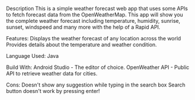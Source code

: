 Description
This is a simple weather forecast web app that uses some APIs to fetch forecast data from the OpenWeatherMap.
This app will show you the complete weather forecast including temperature, humidity, sunrise, sunset, windspeed and many more with the help of a Rapid API.

Features:
Displays the weather forecast of any location across the world
Provides details about the temperature and weather condition.

Language Used: Java

Build With:
Android Studio - The editor of choice.
OpenWeather API - Public API to retrieve weather data for cities.

Cons:
Doesn't show any suggestion while typing in the search box
Search button doesn't work by pressing enter!
